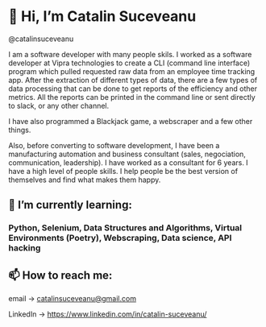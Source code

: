 # 👋 Hi, I’m Catalin Suceveanu 
@catalinsuceveanu

I am a software developer with many people skils. I worked as a software developer at Vipra technologies to create a CLI (command line interface) program which pulled requested raw data from an employee time tracking app. After the extraction of different types of data, there are a few types of data processing that can be done to get reports of the efficiency and other metrics. All the reports can be printed in the command line or sent directly to slack, or any other channel.

I have also programmed a Blackjack game, a webscraper and a few other things.

Also, before converting to software development, I have been a manufacturing automation and business consultant (sales, negociation, communication, leadership). I have worked as a consultant for 6 years.
I have a high level of people skills. I help people be the best version of themselves and find what makes them happy.

## 🌱 I’m currently learning:
### Python, Selenium, Data Structures and Algorithms, Virtual Environments (Poetry), Webscraping, Data science, API hacking

## 📫 How to reach me: 
email -> catalinsuceveanu@gmail.com

LinkedIn -> https://www.linkedin.com/in/catalin-suceveanu/

<!---
catalinsuceveanu/catalinsuceveanu is a ✨ special ✨ repository because its `README.md` (this file) appears on your GitHub profile.
You can click the Preview link to take a look at your changes.
--->
